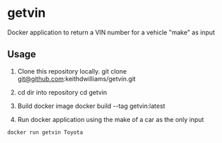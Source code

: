 # getvin
Docker application to return a VIN number for a vehicle "make" as input

## Usage

1. Clone this repository locally.
git clone git@github.com:keithdwilliams/getvin.git

2. cd dir into repository
cd getvin

3. Build docker image
docker build --tag getvin:latest

4. Run docker application using the make of a car as the only input
```script
docker run getvin Toyota
```
